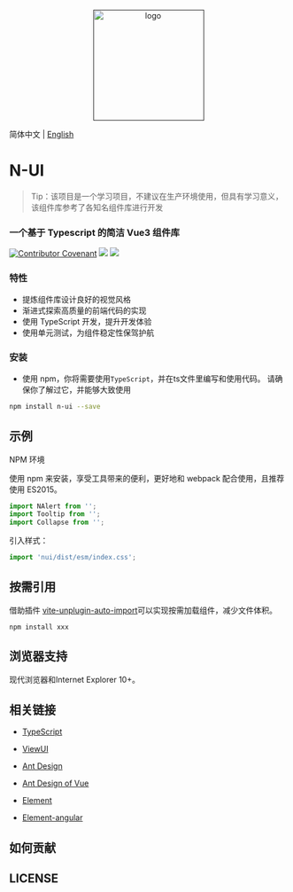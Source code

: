 <p align="center">
    <a href="">
        <img width="200" src="" alt="logo">
    </a>
</p>

简体中文 | [English](./README.en-US.md)

# N-UI

> Tip：该项目是一个学习项目，不建议在生产环境使用，但具有学习意义，该组件库参考了各知名组件库进行开发

### 一个基于 Typescript 的简洁 Vue3 组件库

[![Contributor Covenant](https://img.shields.io/badge/Contributor%20Covenant-2.0-4baaaa.svg)](code_of_conduct.md)
[![](https://img.shields.io/npm/v/rabbit-simple-ui.svg?style=flat-square)](https://www.npmjs.com/package/rabbit-simple-ui)
[![](https://data.jsdelivr.com/v1/package/npm/rabbit-simple-ui/badge)](https://www.jsdelivr.com/package/npm/rabbit-simple-ui)

### 特性

- 提炼组件库设计良好的视觉风格
- 渐进式探索高质量的前端代码的实现
- 使用 TypeScript 开发，提升开发体验
- 使用单元测试，为组件稳定性保驾护航

### 安装

- 使用 npm，你将需要使用`TypeScript`，并在ts文件里编写和使用代码。 请确保你了解过它，并能够大致使用

```bash
npm install n-ui --save
```

## 示例

NPM 环境

使用 npm 来安装，享受工具带来的便利，更好地和 webpack 配合使用，且推荐使用 ES2015。

```ts
import NAlert from '';
import Tooltip from '';
import Collapse from '';
```

引入样式：

```ts
import 'nui/dist/esm/index.css';
```

## 按需引用

借助插件 [vite-unplugin-auto-import]()可以实现按需加载组件，减少文件体积。

```text
npm install xxx
```

## 浏览器支持

现代浏览器和Internet Explorer 10+。

## 相关链接

- [TypeScript](https://www.tslang.cn/)

- [ViewUI](https://www.iviewui.com/)
- [Ant Design](https://ant.design/index-cn)

- [Ant Design of Vue](https://2x.antdv.com/docs/vue/introduce-cn/)
- [Element](https://element.eleme.cn/)
- [Element-angular](https://element-angular.faas.ele.me/guide/install)

## 如何贡献

## LICENSE
